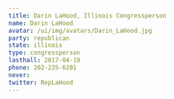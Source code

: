 ```yaml
---
title: Darin LaHood, Illinois Congressperson
name: Darin LaHood
avatar: /ui/img/avatars/Darin_LaHood.jpg
party: republican
state: illinois
type: congressperson
lasthall: 2017-04-19
phone: 202-225-6201
never:
twitter: RepLaHood
---
```

